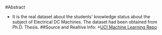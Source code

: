 #Abstract
* It is the real dataset about the students' knowledge status about the subject of Electrical DC Machines. 
  The dataset had been obtained from Ph.D. Thesis.
##Source and Realtive Info:
*[UCI Machine Learning Repo](https://archive.ics.uci.edu/ml/datasets/User+Knowledge+Modeling)

